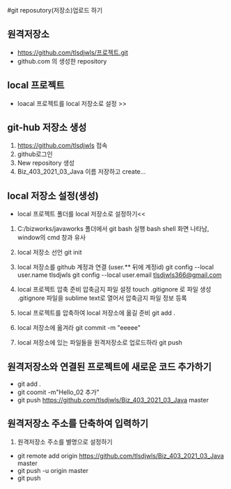 #git reposutory(저장소)업로드 하기
## 원격저장소
* https://github.com/tlsdjwls/프로젝트.git
* github.com 의 생성한 repository

## local 프로젝트
* loacal 프로젝트를 local 저장소로 설정 >>

## git-hub 저장소 생성
1. https://github.com/tlsdjwls 접속
2. github로그인
3. New repository 생성
4. Biz_403_2021_03_Java 이름 저장하고 create...

## local 저장소 설정(생성)
* local 프로젝트 폴더를 local 저장소로 설정하기<<
1. C:/bizworks/javaworks 폴더에서 git bash 실행
 bash shell 화면 나타남, window의 cmd 창과 유사

 2. local 저장소 선언
  git init

 3. local 저장소를 github 계정과 연결
 (user.** 뒤에 계정id)
  git config --local user.name tlsdjwls
  git config --local user.email tlsdjwls366@gmail.com

 4. local 프로젝트 압축 준비
  압축금지 파일 설정
  touch .gitignore 로 파일 생성
   .gitignore 파일을 sublime text로 열어서 압축금지 파일 정보 등록
 5. local 프로젝트를 압축하여 local 저장소에 옮길 준비
 git add .

 6. local 저장소에 옮겨라
 git commit -m "eeeee"

 7. local 저장소에 있는 파일들을 원격저장소로 업로드하라 
  git push  




## 원격저장소와 연결된 프로젝트에 새로운 코드 추가하기
* git add . 
* git coomit -m"Hello_02 추가"
* git push https://github.com/tlsdjwls/Biz_403_2021_03_Java master

## 원격저장소 주소를 단축하여 입력하기
1. 원격저장소 주소를 별명으로 설정하기
* git remote add origin https://github.com/tlsdjwls/Biz_403_2021_03_Java master
* git push -u origin master 
* git push 









